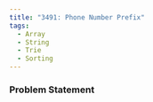 ```yaml
---
title: "3491: Phone Number Prefix"
tags:
  - Array
  - String
  - Trie
  - Sorting
---
```

### Problem Statement

